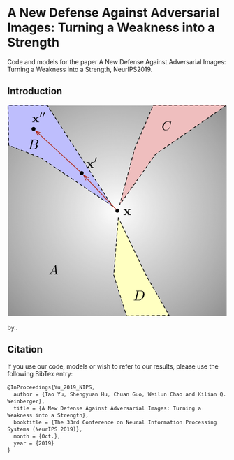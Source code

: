 # A New Defense Against Adversarial Images: Turning a Weakness into a Strength

Code and models for the paper A New Defense Against Adversarial Images: Turning a Weakness into a Strength, NeurIPS2019.

## Introduction

<div align="center">
  <img src="detect_fig.png" width="700px" />
</div>

by..


## Citation

If you use our code, models or wish to refer to our results, please use the following BibTex entry:
```
@InProceedings{Yu_2019_NIPS,
  author = {Tao Yu, Shengyuan Hu, Chuan Guo, Weilun Chao and Kilian Q. Weinberger},
  title = {A New Defense Against Adversarial Images: Turning a Weakness into a Strength},
  booktitle = {The 33rd Conference on Neural Information Processing Systems (NeurIPS 2019)},
  month = {Oct.},
  year = {2019}
}
```